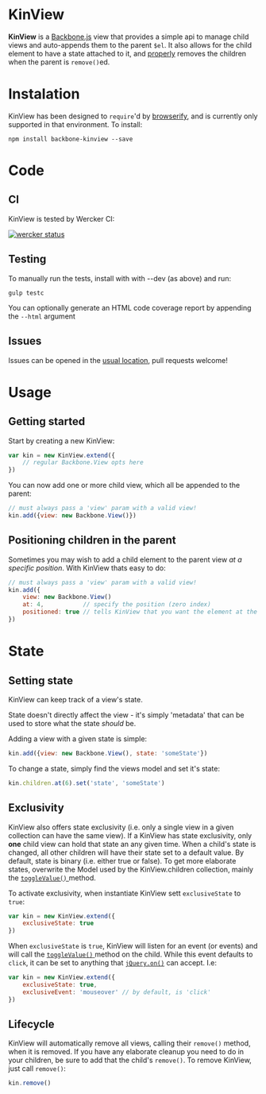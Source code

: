 # KinView
**KinView** is a [Backbone.js](http://backbonejs.org) view that provides a simple api to manage child views and auto-appends them to the parent `$el`. It also allows for the child element to have a state attached to it, and [properly](http://backbonejs.org/#View-remove) removes the children when the parent is `remove()`ed.

# Instalation

KinView has been designed to ```require```'d by [browserify](http://browserify.org/), and is currently only supported in that environment. To install:

```
npm install backbone-kinview --save
```

# Code

## CI
KinView is tested by Wercker CI:

[![wercker status](https://app.wercker.com/status/2efbc54680052f799976eec1a2d029cd/m "wercker status")](https://app.wercker.com/project/bykey/2efbc54680052f799976eec1a2d029cd)

## Testing
To manually run the tests, install with with --dev (as above) and run:

```
gulp testc
```

You can optionally generate an HTML code coverage report by appending the `--html` argument

## Issues
Issues can be opened in the [usual location](https://github.com/mbrevda/backbone-kinview/issues), pull requests welcome!

# Usage
## Getting started

Start by creating a new KinView:

```js
var kin = new KinView.extend({
    // regular Backbone.View opts here
})
```

You can now add one or more child view, which all be appended to the parent:

```js
// must always pass a 'view' param with a valid view!
kin.add({view: new Backbone.View()})
```

## Positioning children in the parent
Sometimes you may wish to add a child element to the parent view *at a specific position*. With KinView thats easy to do:

```js
// must always pass a 'view' param with a valid view!
kin.add({
    view: new Backbone.View()
    at: 4,           // specify the position (zero index)
    positioned: true // tells KinView that you want the element at the `at` position
})
```

# State
## Setting state
KinView can keep track of a view's state.

State doesn't directly affect the view - it's simply 'metadata' that can be used to store what the state *should* be.

Adding a view with a given state is simple:

```js
kin.add({view: new Backbone.View(), state: 'someState'})
```

To change a state, simply find the views model and set it's state:

```js
kin.children.at(6).set('state', 'someState')
```

## Exclusivity
KinView also offers state exclusivity (i.e. only a single view in a given collection can have the same view). If a KinView has state exclusivity, only **one** child view can hold that state an any given time. When a child's state is changed, all other children will have their state set to a default value. By default, state is binary (i.e. either true or false). To get more elaborate states, overwrite the Model used by the KinView.children collection, mainly the [`toggleValue()` ](https://github.com/mbrevda/backbone-kinview/blob/master/src/models/model.js#L18) method.

To activate exclusivity, when instantiate KinView sett `exclusiveState` to `true`:

```js
var kin = new KinView.extend({
    exclusiveState: true
})
```

When `exclusiveState` is `true`, KinView will listen for an event (or events) and will call the [`toggleValue()` ](https://github.com/mbrevda/backbone-kinview/blob/master/src/models/model.js#L18) method on the child. While this event defaults to `click`, it can be set to anything that [`jQuery.on()`](http://api.jquery.com/on/) can accept. I.e:

```js
var kin = new KinView.extend({
    exclusiveState: true,
    exclusiveEvent: 'mouseover' // by default, is 'click'
})
```

## Lifecycle
KinView will automatically remove all views, calling their `remove()` method, when it is removed. If you have any elaborate cleanup you need to do in your children, be sure to add that the child's `remove()`. To remove KinView, just call `remove()`:

```js
kin.remove()
```







